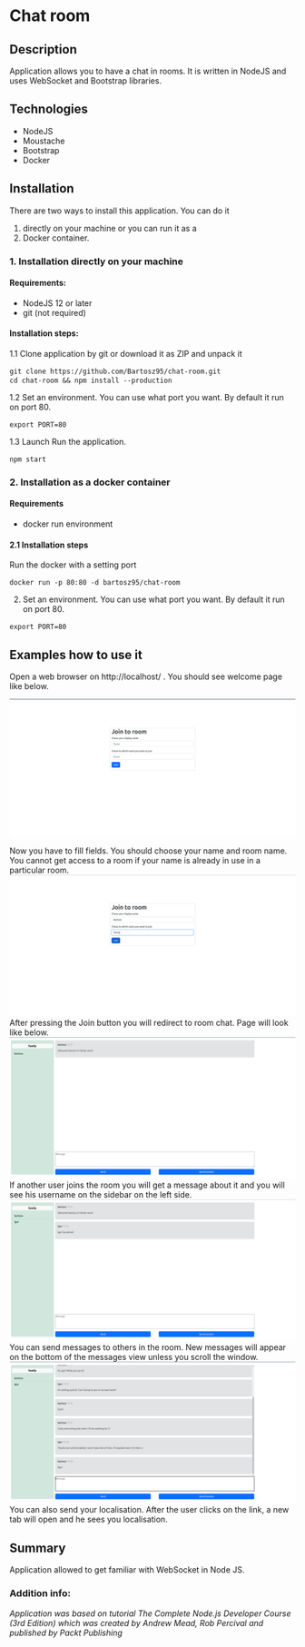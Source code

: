 # Chat room

## Description
Application allows you to have a chat in rooms. It is written in NodeJS and uses WebSocket and Bootstrap libraries.

## Technologies
- NodeJS
- Moustache
- Bootstrap
- Docker

## Installation
There are two ways to install this application. You can do it 
 1. directly on your machine or you can run it as a 
 2. Docker container.

### 1. Installation directly on your machine
#### Requirements:
 - NodeJS 12 or later
 - git (not required)

#### Installation steps:
1.1 Clone application by git or download it as ZIP and unpack it
```
git clone https://github.com/Bartosz95/chat-room.git
cd chat-room && npm install --production
```
1.2 Set an environment. You can use what port you want. By default it run on port 80.
```
export PORT=80
```
1.3 Launch
Run the application.
```
npm start
```
### 2. Installation as a docker container
#### Requirements
 - docker run environment

#### 2.1 Installation steps
Run the docker with a setting port
```
docker run -p 80:80 -d bartosz95/chat-room
```
2. Set an environment. You can use what port you want. By default it run on port 80.
```
export PORT=80
```

## Examples how to use it
Open a web browser on http://localhost/ . You should see welcome page like below.

![](doc/welcome1.png)

Now you have to fill fields. You should choose your name and room name. You cannot get access to a room if your name is already in use in a particular room. 
![](doc/welcome2.png)
After pressing the Join button you will redirect to room chat. Page will look like below.
![](doc/chat1.png)
If another user joins the room you will get a message about it and you will see his username on the sidebar on the left side.
![](doc/chat2.png)
You can send messages to others in the room. New messages will appear on the bottom of the messages view unless you scroll the window.
![](doc/chat3.png)
You can also send your localisation. After the user clicks on the link, a new tab will open and he sees you localisation.

## Summary
Application allowed to get familiar with WebSocket in Node JS.

### Addition info:
*Application was based on tutorial The Complete Node.js Developer Course (3rd Edition) which was created by Andrew Mead, Rob Percival and published by Packt Publishing*

